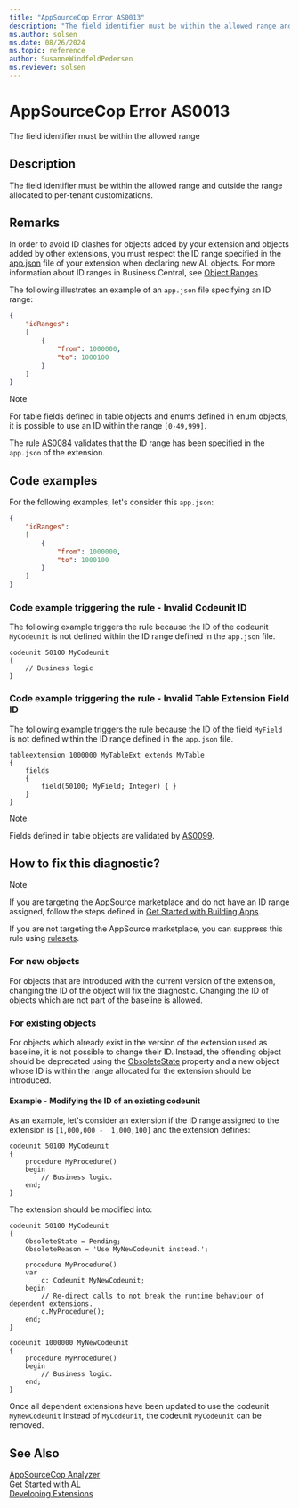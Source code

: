 ```yaml
---
title: "AppSourceCop Error AS0013"
description: "The field identifier must be within the allowed range and outside the range allocated to per-tenant customizations."
ms.author: solsen
ms.date: 08/26/2024
ms.topic: reference
author: SusanneWindfeldPedersen
ms.reviewer: solsen
---
```

[//]: # (START>DO_NOT_EDIT)
[//]: # (IMPORTANT:Do not edit any of the content between here and the END>DO_NOT_EDIT.)
[//]: # (Any modifications should be made in the .xml files in the ModernDev repo.)
# AppSourceCop Error AS0013
The field identifier must be within the allowed range

## Description
The field identifier must be within the allowed range and outside the range allocated to per-tenant customizations.

[//]: # (IMPORTANT: END>DO_NOT_EDIT)

## Remarks

In order to avoid ID clashes for objects added by your extension and objects added by other extensions, you must respect the ID range specified in the [app.json](../devenv-json-files.md) file of your extension when declaring new AL objects. For more information about ID ranges in Business Central, see [Object Ranges](../devenv-object-ranges.md).

The following illustrates an example of an `app.json` file specifying an ID range:

```JSON
{
    "idRanges": 
    [
        {
            "from": 1000000,
            "to": 1000100
        }
    ]
}
```

> [!NOTE]
> For table fields defined in table objects and enums defined in enum objects, it is possible to use an ID within the range `[0-49,999]`.

The rule [AS0084](appsourcecop-as0084.md) validates that the ID range has been specified in the `app.json` of the extension.

## Code examples

For the following examples, let's consider this `app.json`:

```JSON
{
    "idRanges": 
    [
        {
            "from": 1000000,
            "to": 1000100
        }
    ]
}
```

### Code example triggering the rule - Invalid Codeunit ID

The following example triggers the rule because the ID of the codeunit `MyCodeunit` is not defined within the ID range defined in the `app.json` file.

```AL
codeunit 50100 MyCodeunit
{
    // Business logic
}
```

### Code example triggering the rule - Invalid Table Extension Field ID

The following example triggers the rule because the ID of the field `MyField` is not defined within the ID range defined in the `app.json` file.

```AL
tableextension 1000000 MyTableExt extends MyTable
{
    fields
    {
        field(50100; MyField; Integer) { }
    }
}
```

> [!NOTE]  
> Fields defined in table objects are validated by [AS0099](appsourcecop-as0099.md).

## How to fix this diagnostic?

> [!NOTE]  
> If you are targeting the AppSource marketplace and do not have an ID range assigned, follow the steps defined in [Get Started with Building Apps](../readiness/get-started.md).

If you are not targeting the AppSource marketplace, you can suppress this rule using [rulesets](../devenv-using-code-analysis-tool-with-rule-set.md).

### For new objects

For objects that are introduced with the current version of the extension, changing the ID of the object will fix the diagnostic.
Changing the ID of objects which are not part of the baseline is allowed.

### For existing objects

For objects which already exist in the version of the extension used as baseline, it is not possible to change their ID. Instead, the offending object should be deprecated using the [ObsoleteState](../properties/devenv-obsoletestate-property.md) property and a new object whose ID is within the range allocated for the extension should be introduced.

#### Example - Modifying the ID of an existing codeunit

As an example, let's consider an extension if the ID range assigned to the extension is `[1,000,000 -  1,000,100]` and the extension defines:

```AL
codeunit 50100 MyCodeunit
{
    procedure MyProcedure()
    begin
        // Business logic.
    end;
}
```

The extension should be modified into:

```AL
codeunit 50100 MyCodeunit
{
    ObsoleteState = Pending;
    ObsoleteReason = 'Use MyNewCodeunit instead.';

    procedure MyProcedure()
    var 
        c: Codeunit MyNewCodeunit;
    begin
        // Re-direct calls to not break the runtime behaviour of dependent extensions.
        c.MyProcedure();
    end;
}

codeunit 1000000 MyNewCodeunit
{
    procedure MyProcedure()
    begin
        // Business logic.
    end;
}
```

Once all dependent extensions have been updated to use the codeunit `MyNewCodeunit` instead of `MyCodeunit`, the codeunit `MyCodeunit` can be removed.

## See Also  
[AppSourceCop Analyzer](appsourcecop.md)  
[Get Started with AL](../devenv-get-started.md)  
[Developing Extensions](../devenv-dev-overview.md)  
